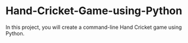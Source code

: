 # Hand-Cricket-Game-using-Python
In this project, you will create a command-line Hand Cricket game using Python.
